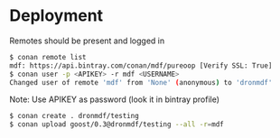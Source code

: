 # Deployment

Remotes should be present and logged in
```sh
$ conan remote list
mdf: https://api.bintray.com/conan/mdf/pureoop [Verify SSL: True]
$ conan user -p <APIKEY> -r mdf <USERNAME>
Changed user of remote 'mdf' from 'None' (anonymous) to 'dronmdf'
```

Note: Use APIKEY as password (look it in bintray profile)

```sh
$ conan create . dronmdf/testing
$ conan upload goost/0.3@dronmdf/testing --all -r=mdf
```

